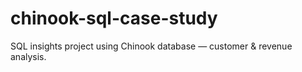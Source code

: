 # chinook-sql-case-study
SQL insights project using Chinook database — customer &amp; revenue analysis.
